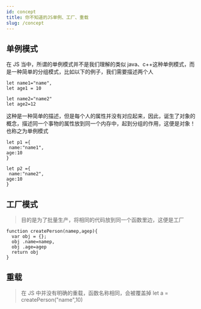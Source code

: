 ```yaml
---
id: concept
title: 你不知道的JS单例、工厂、重载
slug: /concept
---
```


## 单例模式

在 JS 当中，所谓的单例模式并不是我们理解的类似 java、c++这种单例模式，而是一种简单的分组模式，比如以下的例子，我们需要描述两个人

```
let name1="name",
let age1 = 10

let name2="name2"
let age2=12

```

这种是一种简单的描述，但是每个人的属性并没有对应起来，因此，诞生了对象的概念，描述同一个事物的属性放到同一个内存中，起到分组的作用，这便是对象！也称之为单例模式

```
let p1 ={
 name:"name1",
age:10
}

let p2 ={
 name:"name2",
age:10
}
```

## 工厂模式

> 目的是为了批量生产，将相同的代码放到同一个函数里边，这便是工厂

```
function createPerson(namep,agep){
  var obj = {};
  obj .name=namep,
  obj .age=agep
  return obj
}
```

## 重载

> 在 JS 中并没有明确的重载，函数名称相同，会被覆盖掉
> let a = createPerson("name",10)

```

```
